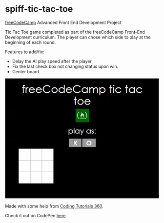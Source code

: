 # spiff-tic-tac-toe

<a href="https://freecodecamp.com">freeCodeCamp</a> Advanced Front End Development Project

Tic Tac Toe game completed as part of the freeCodeCamp Front-End Development curriculum.
The player can chose which side to play at the beginning of each round.

Features to add/fix:
<ul>
<li>Delay the AI play speed after the player</li>
<li>Fix the last check box not changing status upon win.</li>
<li>Center board.</li>
</ul>

![Screen Capture](https://github.com/usaspiff/spiff-tic-tac-toe/blob/master/spiff_fcc_tictactoe.gif)

Made with some help from <a href="https://www.youtube.com/user/pizzapokerguy87">Coding Tutorials 360</a>.

Check it out on CodePen <a href="https://codepen.io/usaspiff/full/xdreYK/">here</a>.
